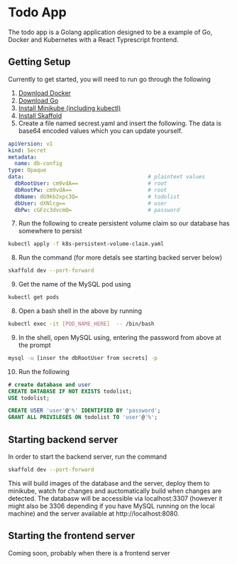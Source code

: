 # Todo App
The todo app is a Golang application designed to be a example of Go, Docker and Kubernetes with a React Typrescript frontend.

## Getting Setup
Currently to get started, you will need to run go through the following
1. [Download Docker](https://docs.docker.com/v17.12/install/)
2. [Download Go](https://golang.org/doc/install)
3. [Install Minikube (including kubectl)](https://kubernetes.io/docs/tasks/tools/install-minikube/)
4. [Install Skaffold](https://skaffold.dev/docs/quickstart/)
6. Create a file named secrest.yaml and insert the following. The data is base64 encoded values which you can update yourself.
```yaml
apiVersion: v1
kind: Secret
metadata:
  name: db-config
type: Opaque
data:                                       # plaintext values
  dbRootUser: cm9vdA==                      # root
  dbRootPw: cm9vdA==                        # root
  dbName: dG9kb2xpc3Q=                      # todolist
  dbUser: dXNlcg==                          # user
  dbPw: cGFzc3dvcmQ=                        # password
```
7. Run the following to create persistent volume claim so our database has somewhere to persist
```bash
kubectl apply -f k8s-persistent-volume-claim.yaml
```
8. Run the command (for more detals see starting backed server below)
```bash
skaffold dev --port-forward
```
9. Get the name of the MySQL pod using 
```bash
kubectl get pods
```
8. Open a bash shell in the above by running
```bash
kubectl exec -it [POD_NAME_HERE]  -- /bin/bash
```
9. In the shell, open MySQL using, entering the password from above at the prompt
```bash
mysql -u [inser the dbRootUser from secrets] -p
``` 
10. Run the following
```sql
# create database and user
CREATE DATABASE IF NOT EXISTS todolist;
USE todolist;

CREATE USER 'user'@'%' IDENTIFIED BY 'password';
GRANT ALL PRIVILEGES ON todolist TO 'user'@'%';
```

## Starting backend server
In order to start the backend server, run the command
```bash
skaffold dev --port-forward
```
This will build images of the database and the server, deploy them to minikube, watch for changes and auctomatically build when changes are detected. The databasw will be accessible via localhost:3307 (however it might also be 3306 depending if you have MySQL running on the local machine) and the server available at http://localhost:8080.

## Starting the frontend server
Coming soon, probably when there is a frontend server
